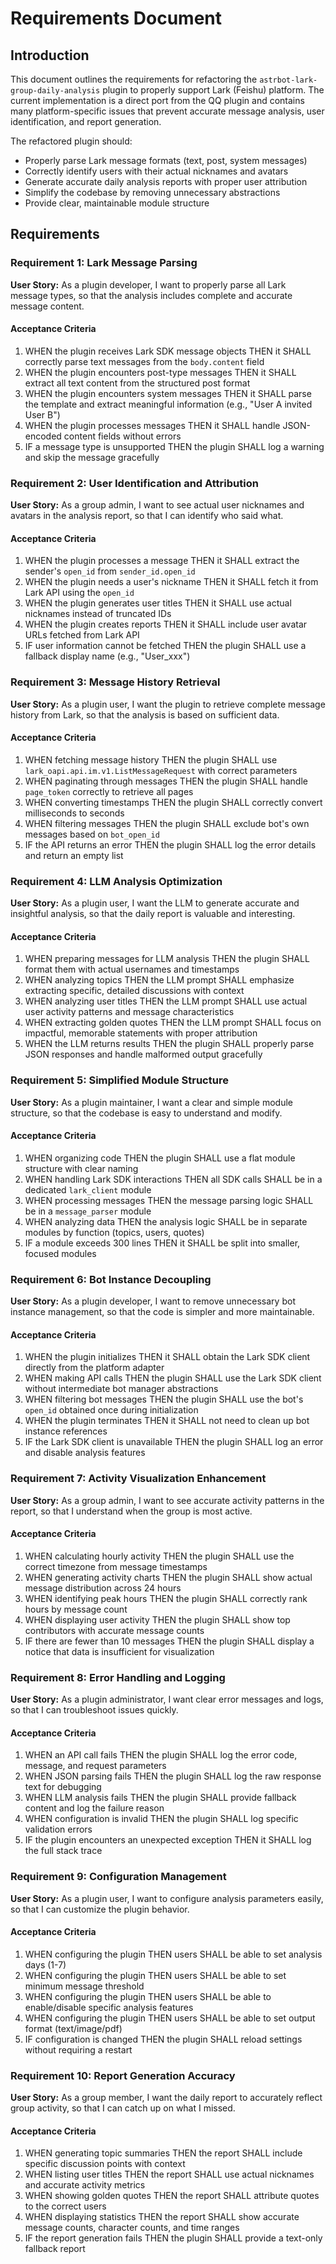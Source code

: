 # Requirements Document

## Introduction

This document outlines the requirements for refactoring the `astrbot-lark-group-daily-analysis` plugin to properly support Lark (Feishu) platform. The current implementation is a direct port from the QQ plugin and contains many platform-specific issues that prevent accurate message analysis, user identification, and report generation.

The refactored plugin should:
- Properly parse Lark message formats (text, post, system messages)
- Correctly identify users with their actual nicknames and avatars
- Generate accurate daily analysis reports with proper user attribution
- Simplify the codebase by removing unnecessary abstractions
- Provide clear, maintainable module structure

## Requirements

### Requirement 1: Lark Message Parsing

**User Story:** As a plugin developer, I want to properly parse all Lark message types, so that the analysis includes complete and accurate message content.

#### Acceptance Criteria

1. WHEN the plugin receives Lark SDK message objects THEN it SHALL correctly parse text messages from the `body.content` field
2. WHEN the plugin encounters post-type messages THEN it SHALL extract all text content from the structured post format
3. WHEN the plugin encounters system messages THEN it SHALL parse the template and extract meaningful information (e.g., "User A invited User B")
4. WHEN the plugin processes messages THEN it SHALL handle JSON-encoded content fields without errors
5. IF a message type is unsupported THEN the plugin SHALL log a warning and skip the message gracefully

### Requirement 2: User Identification and Attribution

**User Story:** As a group admin, I want to see actual user nicknames and avatars in the analysis report, so that I can identify who said what.

#### Acceptance Criteria

1. WHEN the plugin processes a message THEN it SHALL extract the sender's `open_id` from `sender_id.open_id`
2. WHEN the plugin needs a user's nickname THEN it SHALL fetch it from Lark API using the `open_id`
3. WHEN the plugin generates user titles THEN it SHALL use actual nicknames instead of truncated IDs
4. WHEN the plugin creates reports THEN it SHALL include user avatar URLs fetched from Lark API
5. IF user information cannot be fetched THEN the plugin SHALL use a fallback display name (e.g., "User_xxx")

### Requirement 3: Message History Retrieval

**User Story:** As a plugin user, I want the plugin to retrieve complete message history from Lark, so that the analysis is based on sufficient data.

#### Acceptance Criteria

1. WHEN fetching message history THEN the plugin SHALL use `lark_oapi.api.im.v1.ListMessageRequest` with correct parameters
2. WHEN paginating through messages THEN the plugin SHALL handle `page_token` correctly to retrieve all pages
3. WHEN converting timestamps THEN the plugin SHALL correctly convert milliseconds to seconds
4. WHEN filtering messages THEN the plugin SHALL exclude bot's own messages based on `bot_open_id`
5. IF the API returns an error THEN the plugin SHALL log the error details and return an empty list

### Requirement 4: LLM Analysis Optimization

**User Story:** As a plugin user, I want the LLM to generate accurate and insightful analysis, so that the daily report is valuable and interesting.

#### Acceptance Criteria

1. WHEN preparing messages for LLM analysis THEN the plugin SHALL format them with actual usernames and timestamps
2. WHEN analyzing topics THEN the LLM prompt SHALL emphasize extracting specific, detailed discussions with context
3. WHEN analyzing user titles THEN the LLM prompt SHALL use actual user activity patterns and message characteristics
4. WHEN extracting golden quotes THEN the LLM prompt SHALL focus on impactful, memorable statements with proper attribution
5. WHEN the LLM returns results THEN the plugin SHALL properly parse JSON responses and handle malformed output gracefully

### Requirement 5: Simplified Module Structure

**User Story:** As a plugin maintainer, I want a clear and simple module structure, so that the codebase is easy to understand and modify.

#### Acceptance Criteria

1. WHEN organizing code THEN the plugin SHALL use a flat module structure with clear naming
2. WHEN handling Lark SDK interactions THEN all SDK calls SHALL be in a dedicated `lark_client` module
3. WHEN processing messages THEN the message parsing logic SHALL be in a `message_parser` module
4. WHEN analyzing data THEN the analysis logic SHALL be in separate modules by function (topics, users, quotes)
5. IF a module exceeds 300 lines THEN it SHALL be split into smaller, focused modules

### Requirement 6: Bot Instance Decoupling

**User Story:** As a plugin developer, I want to remove unnecessary bot instance management, so that the code is simpler and more maintainable.

#### Acceptance Criteria

1. WHEN the plugin initializes THEN it SHALL obtain the Lark SDK client directly from the platform adapter
2. WHEN making API calls THEN the plugin SHALL use the Lark SDK client without intermediate bot manager abstractions
3. WHEN filtering bot messages THEN the plugin SHALL use the bot's `open_id` obtained once during initialization
4. WHEN the plugin terminates THEN it SHALL not need to clean up bot instance references
5. IF the Lark SDK client is unavailable THEN the plugin SHALL log an error and disable analysis features

### Requirement 7: Activity Visualization Enhancement

**User Story:** As a group admin, I want to see accurate activity patterns in the report, so that I understand when the group is most active.

#### Acceptance Criteria

1. WHEN calculating hourly activity THEN the plugin SHALL use the correct timezone from message timestamps
2. WHEN generating activity charts THEN the plugin SHALL show actual message distribution across 24 hours
3. WHEN identifying peak hours THEN the plugin SHALL correctly rank hours by message count
4. WHEN displaying user activity THEN the plugin SHALL show top contributors with accurate message counts
5. IF there are fewer than 10 messages THEN the plugin SHALL display a notice that data is insufficient for visualization

### Requirement 8: Error Handling and Logging

**User Story:** As a plugin administrator, I want clear error messages and logs, so that I can troubleshoot issues quickly.

#### Acceptance Criteria

1. WHEN an API call fails THEN the plugin SHALL log the error code, message, and request parameters
2. WHEN JSON parsing fails THEN the plugin SHALL log the raw response text for debugging
3. WHEN LLM analysis fails THEN the plugin SHALL provide fallback content and log the failure reason
4. WHEN configuration is invalid THEN the plugin SHALL log specific validation errors
5. IF the plugin encounters an unexpected exception THEN it SHALL log the full stack trace

### Requirement 9: Configuration Management

**User Story:** As a plugin user, I want to configure analysis parameters easily, so that I can customize the plugin behavior.

#### Acceptance Criteria

1. WHEN configuring the plugin THEN users SHALL be able to set analysis days (1-7)
2. WHEN configuring the plugin THEN users SHALL be able to set minimum message threshold
3. WHEN configuring the plugin THEN users SHALL be able to enable/disable specific analysis features
4. WHEN configuring the plugin THEN users SHALL be able to set output format (text/image/pdf)
5. IF configuration is changed THEN the plugin SHALL reload settings without requiring a restart

### Requirement 10: Report Generation Accuracy

**User Story:** As a group member, I want the daily report to accurately reflect group activity, so that I can catch up on what I missed.

#### Acceptance Criteria

1. WHEN generating topic summaries THEN the report SHALL include specific discussion points with context
2. WHEN listing user titles THEN the report SHALL use actual nicknames and accurate activity metrics
3. WHEN showing golden quotes THEN the report SHALL attribute quotes to the correct users
4. WHEN displaying statistics THEN the report SHALL show accurate message counts, character counts, and time ranges
5. IF the report generation fails THEN the plugin SHALL provide a text-only fallback report
